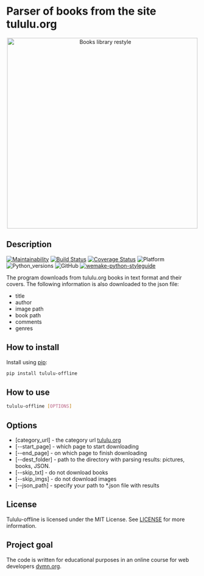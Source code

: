 # Parser of books from the site tululu.org

<p align="center">
  <a href="https://link_to_docs">
    <img width="500"
         src="http://omsklib.ru/files/news/2017/predvarit-zakaz/166513214-1.jpg"
         alt="Books library restyle" />
  </a>
</p>

## Description
[![Maintainability](https://api.codeclimate.com/v1/badges/c8ec73b47d297795daae/maintainability)](https://codeclimate.com/github/velivir/tululu-offline/maintainability)
[![Build Status](https://travis-ci.com/velivir/tululu-offline.svg?branch=master)](https://travis-ci.com/velivir/tululu-offline)
[![Coverage Status](https://coveralls.io/repos/github/velivir/tululu-offline/badge.png?branch=master)](https://coveralls.io/github/velivir/tululu-offline?branch=master)
![Platform](https://img.shields.io/badge/platform-linux-brightgreen)
![Python_versions](https://img.shields.io/badge/Python-3.7%7C3.8-brightgreen)
![GitHub](https://img.shields.io/github/license/velivir/books-library-restyle)
[![wemake-python-styleguide](https://img.shields.io/badge/style-wemake-000000.svg)](https://github.com/wemake-services/wemake-python-styleguide)


The program downloads from tululu.org books in text format and their covers. The following information is also downloaded to the json file:
- title
- author
- image path
- book path
- comments
- genres


## How to install

Install using [pip](https://pypi.org/project/tululu-offline/):
  ```bash
  pip install tululu-offline
  ```


## How to use
  ```bash
  tululu-offline [OPTIONS]
  ```


## Options
- [category_url] - the category url [tululu.org](http://tululu.org)
- [--start_page] - which page to start downloading
- [--end_page] - on which page to finish downloading
- [--dest_folder] - path to the directory with parsing results: pictures, books, JSON.
- [--skip_txt] - do not download books
- [--skip_imgs] - do not download images
- [--json_path] - specify your path to *.json file with results


## License

Tululu-offline is licensed under the MIT License. See [LICENSE](https://github.com/velivir/tululu-offline/blob/master/LICENSE) for more information.


## Project goal
The code is written for educational purposes in an online course for web developers [dvmn.org](https://dvmn.org).

